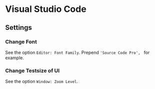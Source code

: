 # Visual Studio Code

## Settings

### Change Font
See the option `Editor: Font Family`. Prepend `'Source Code Pro', ` for example.

### Change Testsize of UI
See the option `Window: Zoom Level`.
